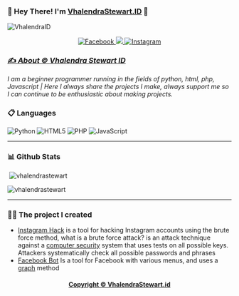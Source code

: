 ### 👋 Hey There! I'm [VhalendraStewart.ID](https://wa.me/+601139219251) 👋

![VhalendraID](https://imgtr.ee/images/2024/07/22/7fc070b3df2793e78ff3c903246c5e35.png)

<div align="center">
  <p>
    <a href="https://www.facebook.com/4L3X4.XD"><img alt="Facebook" src="https://img.shields.io/badge/Facebook-%231877F2.svg?style=for-the-badge&logo=Facebook&logoColor=white">
    <a href="https://wa.me/+601139219251"><img src="https://img.shields.io/badge/WhatsApp-25D366?style=for-the-badge&logo=whatsapp&logoColor=white">
    <a href="https://instagram.com/"><img alt="Instagram" src="https://img.shields.io/badge/Instagram-%23E4405F.svg?style=for-the-badge&logo=Instagram&logoColor=white">
  </p>
</div>

### ✍️ ***About © [Vhalendra Stewart ID](https://wa.me/+601139219251)***

*I am a beginner programmer running in the fields of python, html, php, Javascript | Here I always share the projects I make, always support me so I can continue to be enthusiastic about making projects.*

### 📋 Languages
![Python](https://img.shields.io/badge/python-3670A0?style=for-the-badge&logo=python&logoColor=ffdd54)
![HTML5](https://img.shields.io/badge/html5-%23E34F26.svg?style=for-the-badge&logo=html5&logoColor=white)
![PHP](https://img.shields.io/badge/php-%23777BB4.svg?style=for-the-badge&logo=php&logoColor=white)
![JavaScript](https://img.shields.io/badge/javascript-%23323330.svg?style=for-the-badge&logo=javascript&logoColor=%23F7DF1E)

___

###  📊 Github Stats
<p>&nbsp;<img align="center" src="https://github-readme-stats.vercel.app/api?username=vhalendrastewart&show_icons=true&locale=en" alt="vhalendrastewart" /></p>

<p><img align="center" src="https://github-readme-streak-stats.herokuapp.com/?user=vhalendrastewart&" alt="vhalendrastewart" /></p>

___

### 👨‍💻 The project I created

- [Instagram Hack](https://f-droid.org/repo/com.termux_117.apk) is a tool for hacking Instagram accounts using the brute force method, what is a brute force attack? is an attack technique against a [computer security](https://id.m.wikipedia.org/wiki/Keamanan_komputer) system that uses tests on all possible keys. Attackers systematically check all possible passwords and phrases
- [Facebook Bot](https://f-droid.org/repo/com.termux_117.apk) Is a tool for Facebook with various menus, and uses a [graph](https://developers.facebook.com/docs/graph-api/) method

<div align="center">
   <a href="https://wa.me/+601139219251"><h4>Copyright © VhalendraStewart.id</h4>
</div>
